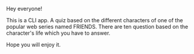 Hey everyone!

This is a CLI app. A quiz based on the different characters of one of the popular web series named FRIENDS. 
There are ten question based on the character's life which you have to answer.

Hope you will enjoy it.

 